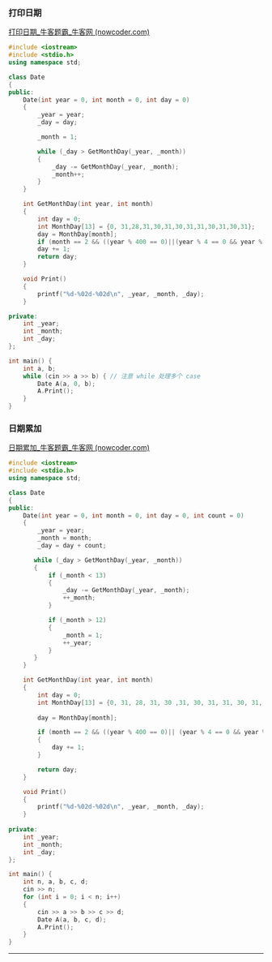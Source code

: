 ### 打印日期

[打印日期_牛客题霸_牛客网 (nowcoder.com)](https://www.nowcoder.com/practice/b1f7a77416194fd3abd63737cdfcf82b?tpId=69&&tqId=29669&rp=1&ru=/activity/oj&qru=/ta/hust-kaoyan/question-ranking)



```c++
#include <iostream>
#include <stdio.h>
using namespace std;

class Date
{
public:
    Date(int year = 0, int month = 0, int day = 0)
    {
        _year = year;
        _day = day;

        _month = 1;

        while (_day > GetMonthDay(_year, _month))
        {
            _day -= GetMonthDay(_year, _month);
            _month++;
        }
    }

    int GetMonthDay(int year, int month)
    {
        int day = 0;
        int MonthDay[13] = {0, 31,28,31,30,31,30,31,31,30,31,30,31};
        day = MonthDay[month];
        if (month == 2 && ((year % 400 == 0)||(year % 4 == 0 && year % 100 != 0)))
        day += 1;
        return day;
    }

    void Print()
    {
        printf("%d-%02d-%02d\n", _year, _month, _day);
    }

private:
    int _year;
    int _month;
    int _day;
};

int main() {
    int a, b;
    while (cin >> a >> b) { // 注意 while 处理多个 case
        Date A(a, 0, b);
        A.Print();
    }
}
```

### 日期累加

[日期累加_牛客题霸_牛客网 (nowcoder.com)](https://www.nowcoder.com/practice/eebb2983b7bf40408a1360efb33f9e5d?tpId=40&&tqId=31013&rp=1&ru=/activity/oj&qru=/ta/kaoyan/question-ranking)

```c++
#include <iostream>
#include <stdio.h>
using namespace std;

class Date 
{
public:
    Date(int year = 0, int month = 0, int day = 0, int count = 0)
    {
        _year = year;
        _month = month;
        _day = day + count;

       while (_day > GetMonthDay(_year, _month)) 
       {
           if (_month < 13)
           {
               _day -= GetMonthDay(_year, _month);
               ++_month;
           }

           if (_month > 12)
           {
               _month = 1;
               ++_year;
           }
       }
    }

    int GetMonthDay(int year, int month)
    {
        int day = 0;
        int MonthDay[13] = {0, 31, 28, 31, 30 ,31, 30, 31, 31, 30, 31, 30, 31};
        
        day = MonthDay[month];

        if (month == 2 && ((year % 400 == 0)|| (year % 4 == 0 && year % 100 != 0)))
        {
            day += 1;
        }    

        return day;    
    }

    void Print()
    {
        printf("%d-%02d-%02d\n", _year, _month, _day);
    }
    
private:
    int _year;
    int _month;
    int _day;
};

int main() {
    int n, a, b, c, d;
    cin >> n;
    for (int i = 0; i < n; i++)
    {
        cin >> a >> b >> c >> d;
        Date A(a, b, c, d);
        A.Print();
    }
}
```

****